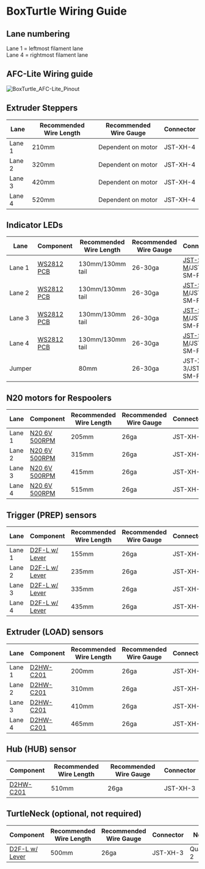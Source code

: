 # BoxTurtle Wiring Guide

## Lane numbering

Lane 1 = leftmost filament lane\
Lane 4  = rightmost filament lane

## AFC-Lite Wiring guide
![BoxTurtle_AFC-Lite_Pinout](https://github.com/user-attachments/assets/134796f6-8458-4a61-9967-1292963d7b4b)

## Extruder Steppers
| Lane | Recommended Wire Length | Recommended Wire Gauge | Connector |
| ---- | ----------- | --------- | ------------|
| Lane 1 | 210mm | Dependent on motor | JST-XH-4 |
| Lane 2 | 320mm | Dependent on motor | JST-XH-4 |
| Lane 3 | 420mm | Dependent on motor | JST-XH-4 |
| Lane 4 | 520mm | Dependent on motor | JST-XH-4 |

##  Indicator LEDs
| Lane | Component | Recommended Wire Length | Recommended Wire Gauge | Connector |
| ---- | ----------- | --------- | ------------| --------- |
| Lane 1 | [WS2812 PCB](WS2812_PCB.png) | 130mm/130mm tail | 26-30ga | [JST-SM-M](JST-XH_JST-SM.png)/JST-SM-F |
| Lane 2 | [WS2812 PCB](WS2812_PCB.png) | 130mm/130mm tail | 26-30ga | [JST-SM-M](JST-XH_JST-SM.png)/JST-SM-F |
| Lane 3 | [WS2812 PCB](WS2812_PCB.png) | 130mm/130mm tail | 26-30ga | [JST-SM-M](JST-XH_JST-SM.png)/JST-SM-F |
| Lane 4 | [WS2812 PCB](WS2812_PCB.png) | 130mm/130mm tail | 26-30ga | [JST-SM-M](JST-XH_JST-SM.png)/JST-SM-F |
| Jumper | |  80mm | 26-30ga | JST-XH-3/JST-SM-F |

##  N20 motors for Respoolers
| Lane | Component | Recommended Wire Length | Recommended Wire Gauge | Connector |
| ---- | ----------- | --------- | ------------| --------- |
| Lane 1 | [N20 6V 500RPM](N20_6V_500RPM.png) | 205mm | 26ga | JST-XH-2 |
| Lane 2 | [N20 6V 500RPM](N20_6V_500RPM.png) | 315mm | 26ga | JST-XH-2 |
| Lane 3 | [N20 6V 500RPM](N20_6V_500RPM.png) | 415mm | 26ga | JST-XH-2 |
| Lane 4 | [N20 6V 500RPM](N20_6V_500RPM.png) | 515mm | 26ga | JST-XH-2 |

## Trigger (PREP) sensors
| Lane | Component | Recommended Wire Length | Recommended Wire Gauge | Connector |
| ---- | ----------- | --------- | ------------| --------- |
| Lane 1 | [D2F-L w/ Lever](D2F_W-Lever.png) | 155mm | 26ga | JST-XH-3 |
| Lane 2 | [D2F-L w/ Lever](D2F_W-Lever.png) | 235mm | 26ga | JST-XH-3|
| Lane 3 | [D2F-L w/ Lever](D2F_W-Lever.png) | 335mm | 26ga | JST-XH-3 |
| Lane 4 | [D2F-L w/ Lever](D2F_W-Lever.png) | 435mm | 26ga | JST-XH-3 |

## Extruder (LOAD) sensors
| Lane | Component | Recommended Wire Length | Recommended Wire Gauge | Connector |
| ---- | ----------- | --------- | ------------| --------- |
| Lane 1 | [D2HW-C201](D2HW-C201H.png) | 200mm | 26ga | JST-XH-3 |
| Lane 2 | [D2HW-C201](D2HW-C201H.png) | 310mm | 26ga | JST-XH-3 |
| Lane 3 | [D2HW-C201](D2HW-C201H.png) | 410mm | 26ga | JST-XH-3 |
| Lane 4 | [D2HW-C201](D2HW-C201H.png) | 465mm | 26ga | JST-XH-3 |

## Hub (HUB) sensor
| Component | Recommended Wire Length | Recommended Wire Gauge | Connector |
| ----------- | --------- | ------------| --------- |
| [D2HW-C201](D2HW-C201H.png) | 510mm | 26ga | JST-XH-3 |

## TurtleNeck (optional, not required)
| Component | Recommended Wire Length | Recommended Wire Gauge | Connector | Notes |
| ----------- | --------- | ------------| --------- | ---- |
| [D2F-L w/ Lever](TN_D2L_500_X2.png)  | 500mm | 26ga | JST-XH-3 | Quantity 2 |
